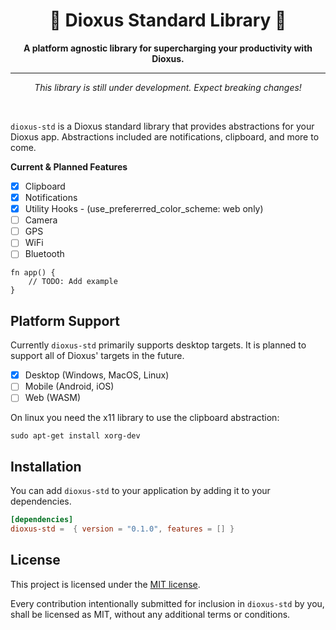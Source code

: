 <div align="center">
  <h1>🧰 Dioxus Standard Library 🚀</h1>
  <p><strong>A platform agnostic library for supercharging your productivity with Dioxus.</strong></p>
</div>

-----
<p align="center"><i>This library is still under development. Expect breaking changes!</i></p>
<br/>

`dioxus-std` is a Dioxus standard library that provides abstractions for your Dioxus app. Abstractions included are notifications, clipboard, and more to come.

**Current & Planned Features**
- [x] Clipboard
- [x] Notifications
- [x] Utility Hooks - (use_prefererred_color_scheme: web only)
- [ ] Camera
- [ ] GPS
- [ ] WiFi
- [ ] Bluetooth

```rust, ignore
fn app() {
    // TODO: Add example
}
```

## Platform Support
Currently `dioxus-std` primarily supports desktop targets. It is planned to support all of Dioxus' targets in the future.

- [x] Desktop (Windows, MacOS, Linux)
- [ ] Mobile  (Android, iOS)
- [ ] Web     (WASM)

On linux you need the x11 library to use the clipboard abstraction:
```
sudo apt-get install xorg-dev
```

## Installation
You can add `dioxus-std` to your application by adding it to your dependencies.
```toml
[dependencies]
dioxus-std =  { version = "0.1.0", features = [] }
```

## License
This project is licensed under the [MIT license].

[mit license]: ./LICENSE

Every contribution intentionally submitted for inclusion in `dioxus-std` by you, shall be licensed as MIT, without any additional
terms or conditions.

